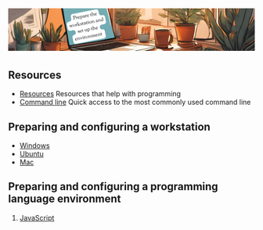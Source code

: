 # ![install - 2025](./Assets/images/home-heders.png)

## Resources

* [Resources](/Assets/things/Resources.md) Resources that help with programming
* [Command line](/Assets/things/most-used-command-line.md) Quick access to the most commonly used command line
<!--
## Basic tools

* [VScode](/Vscode/README.md)
* [Github](/Github/README.md)
-->
## Preparing and configuring a workstation

* [Windows](./Windows)
* [Ubuntu](./Ubuntu)
* [Mac](./Mac)

## Preparing and configuring a programming language environment

1. [JavaScript](/Programming-Language-Environment/javascript/javascript-environment.md#configuring-the-javascript-setup-environment)